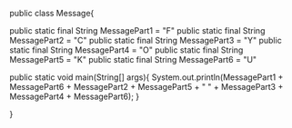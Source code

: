 public class Message{
  
  public static final String MessagePart1 = "F"
  public static final String MessagePart2 = "C"
  public static final String MessagePart3 = "Y"
  public static final String MessagePart4 = "O"
  public static final String MessagePart5 = "K"
  public static final String MessagePart6 = "U"
  
  public static void main(String[] args){
    System.out.println(MessagePart1 + MessagePart6 + MessagePart2 + MessagePart5 + " " + MessagePart3 + MessagePart4 + MessagePart6);
  }
  
}
